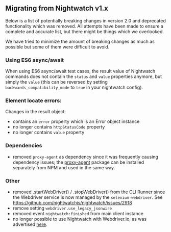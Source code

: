 ## Migrating from Nightwatch v1.x

Below is a list of potentially breaking changes in version 2.0 and deprecated functionality which was removed. All attempts have been made to ensure a complete and accurate list, but there might be things which we overlooked.

We have tried to minimize the amount of breaking changes as much as possible but some of them were difficult to avoid.

### Using ES6 async/await
When using ES6 async/await test cases, the result value of Nightwatch commands does not contain the `status` and `value` properties anymore, but simply the `value` (this can be reversed by setting `backwards_compatibility_mode` to `true` in your nightwatch config).

### Element locate errors:
Changes in the result object:
- contains an `error` property which is an Error object instance
- no longer contains `httpStatusCode` property
- no longer contains `value` property

### Dependencies
- removed `proxy-agent` as dependency since it was frequently causing dependency issues; the [proxy-agent](https://www.npmjs.com/package/proxy-agent) package can be installed separately from NPM and used in the same way.

### Other
- removed .startWebDriver() / .stopWebDriver() from the CLI Runner since the Webdriver service is now managed by the `selenium-webdriver`.
  See https://github.com/nightwatchjs/nightwatch/issues/2918
- remove setting `webdriver.use_legacy_jsonwire`
- removed event `nightwatch:finished` from main client instance
- no longer possible to use Nightwatch with Webdriver.io, as was advertised [here](https://nightwatchjs.org/guide/extending-nightwatch/using-with-webdriverio.html).

<ul style="display: none"></ul>